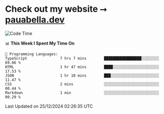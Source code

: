 # Check out my website ⭢ [pauabella.dev](https://pauabella.dev)

<!--START_SECTION:waka-->
![Code Time](http://img.shields.io/badge/Code%20Time-3%2C989%20hrs%2050%20mins-blue)

📊 **This Week I Spent My Time On** 

```text
💬 Programming Languages: 
TypeScript               7 hrs 7 mins        █████████████████░░░░░░░░   69.86 % 
HTML                     1 hr 47 mins        ████░░░░░░░░░░░░░░░░░░░░░   17.53 % 
JSON                     1 hr 10 mins        ███░░░░░░░░░░░░░░░░░░░░░░   11.47 % 
CSS                      2 mins              ░░░░░░░░░░░░░░░░░░░░░░░░░   00.44 % 
Markdown                 1 min               ░░░░░░░░░░░░░░░░░░░░░░░░░   00.29 % 
```


 Last Updated on 25/12/2024 02:26:35 UTC
<!--END_SECTION:waka-->
